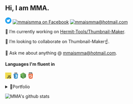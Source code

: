 ## Hi, I am MMA.
<a href="https://twitter.com/mmaismma"><img alt="mmaismma on Twitter" width="20px" src="https://raw.githubusercontent.com/mmaismma/mmaismma/master/Twitter_Social_Icon_Circle_Color.png" /></a> 
<a href="https://facebook.com/mmaismma"><img alt="mmaismma on Facebook" width="20px" src="https://facebookbrand.com/wp-content/uploads/2019/04/f_logo_RGB-Hex-Blue_512.png?w=512&h=512" /></a> 
<a href="mailto:mmaismma@hotmail.com"><img alt="mmaismma@hotmail.com" width="20px" src="https://img.icons8.com/color/48/000000/email.png"/></a><br>

🔭 I’m currently working on [Hermit-Tools/Thumbnail-Maker](https://github.com/hermit-tools/Thumbnail-Maker).

👯 I’m looking to collaborate on Thumbnail-Maker☝.

💬 Ask me about anything @ [mmaismma@hotmail.com](mailto:mmaismma@hotmail.com).

#### Languages I'm fluent in
<img height="20" src="https://raw.githubusercontent.com/github/explore/80688e429a7d4ef2fca1e82350fe8e3517d3494d/topics/javascript/javascript.png"> <img height="20" src="https://raw.githubusercontent.com/github/explore/80688e429a7d4ef2fca1e82350fe8e3517d3494d/topics/css/css.png"> <img height="20" src="https://raw.githubusercontent.com/github/explore/80688e429a7d4ef2fca1e82350fe8e3517d3494d/topics/nodejs/nodejs.png"> <img height="20" src="https://raw.githubusercontent.com/github/explore/80688e429a7d4ef2fca1e82350fe8e3517d3494d/topics/html/html.png">

<details>
  <summary>💎Portfolio</summary>
  <br>Hi. I am a graphic designer and a web developer.<br><br>
  
 ◾ Made official Hermitcraft subreddit's logo for Season 6 and Season 7.<br>
 ◾ Currently working on <a href="https://github.com/hermit-tools/Thumbnail-Maker">Hermit-Tools/Thumbnail-Maker</a>.<br>
 ◾ Founded <a href="https://www.outre.ml">Science Buzzer</a>.<br>
 </details>

![MMA's github stats](https://github-readme-stats.vercel.app/api?username=mmaismma&show_icons=true&hide=stars)

<a href="https://github.com/hermit-tools/Thumbnail-Maker">
  <img align="left" src="https://github-readme-stats.vercel.app/api/pin/?username=hermit-tools&repo=Thumbnail-Maker>
</a>
